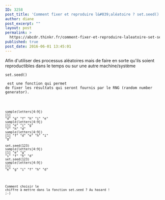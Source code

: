 ```yaml
---
ID: 3258
post_title: 'Comment fixer et reproduire l&#039;aléatoire ? set.seed()'
author: diane
post_excerpt: ""
layout: post
permalink: >
  https://abcdr.thinkr.fr/comment-fixer-et-reproduire-laleatoire-set-seed/
published: true
post_date: 2016-06-01 13:45:01
---
```

Afin d'utiliser des processus aléatoires mais de faire en sorte qu'ils soient reproductibles dans le temps ou sur une autre machine/système  <pre><code>set.seed()</pre>  est une fonction qui permet de fixer les résultats qui seront fournis par le RNG (random number generator). <br /><br />  <pre><code><br />sample(letters[4:9]) <br />[1] "d" "g" "f" "h" "i" "e" <br />sample(letters[4:9]) <br />[1] "e" "i" "g" "f" "h" "d" <br />sample(letters[4:9]) <br />[1] "f" "d" "e" "h" "i" "g"<br /><br />set.seed(123)<br />sample(letters[4:9]) <br />[1] "e" "g" "i" "f" "h" "d" <br />set.seed(123) <br />sample(letters[4:9]) <br />[1] "e" "g" "i" "f" "h" "d"<br /><br /></pre>  <br /><br />Comment choisir le chiffre à mettre dans la fonction set.seed ? Au hasard ! ;-)<br /><br /><br />